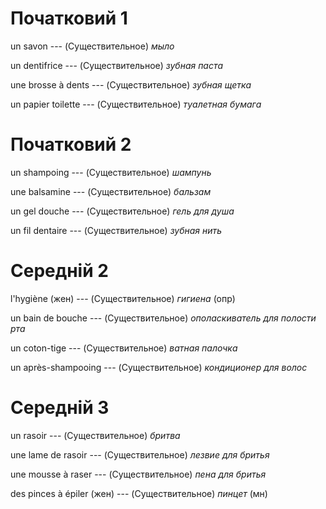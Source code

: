 # Початковий 1

un savon --- (Существительное)
*мыло*



un dentifrice --- (Существительное)
*зубная паста*



une brosse à dents --- (Существительное)
*зубная щетка*



un papier toilette --- (Существительное)
*туалетная бумага*



# Початковий 2

un shampoing --- (Существительное)
*шампунь*



une balsamine --- (Существительное)
*бальзам*



un gel douche --- (Существительное)
*гель для душа*



un fil dentaire --- (Существительное)
*зубная нить*



# Середній 2

l'hygiène (жен) --- (Существительное)
*гигиена* (опр)



un bain de bouche --- (Существительное)
*ополаскиватель для полости рта*



un coton-tige --- (Существительное)
*ватная палочка*



un après-shampooing --- (Существительное)
*кондиционер для волос*



# Середній 3

un rasoir --- (Существительное)
*бритва*



une lame de rasoir --- (Существительное)
*лезвие для бритья*



une mousse à raser --- (Существительное)
*пена для бритья*



des pinces à épiler (жен) --- (Существительное)
*пинцет* (мн)